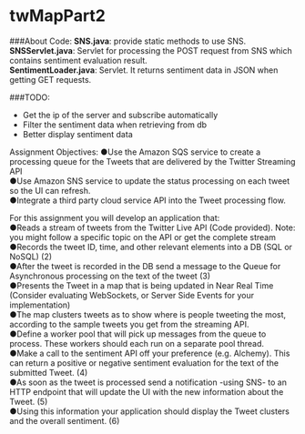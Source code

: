 twMapPart2
==========

###About Code:
**SNS.java**: provide static methods to use SNS.  
**SNSServlet.java**:  Servlet for processing the POST request from SNS which contains sentiment evaluation result.  
**SentimentLoader.java**: Servlet. It returns sentiment data in JSON when getting GET requests.  

###TODO:
* Get the ip of the server and subscribe automatically
* Filter the sentiment data when retrieving from db
* Better display sentiment data


Assignment Objectives:
●Use the Amazon SQS service to create a processing queue for the Tweets that are delivered by the Twitter Streaming API   
●Use Amazon SNS service to update the status processing on each tweet so the UI can refresh.  
●Integrate a third party cloud service API into the Tweet processing flow.  

For this assignment you will develop an application that:  
●Reads a stream of tweets from the Twitter Live API (Code provided). Note: you might follow a specific topic on the API or get the complete stream  
●Records the tweet ID, time, and other relevant elements into a DB (SQL or NoSQL) (2)  
●After the tweet is recorded in the DB send a message to the Queue for Asynchronous processing on the text of the tweet (3)  
●Presents the Tweet in a map that is being updated in Near Real Time (Consider evaluating WebSockets, or Server Side Events for your implementation)  
●The map clusters tweets as to show where is people tweeting the most, according to the sample tweets you get from the streaming API.  
●Define a worker pool that will pick up messages from the queue to process. These workers should each run on a separate pool thread.  
●Make a call to the sentiment API off your preference (e.g. Alchemy). This can return a positive or negative sentiment evaluation for the text of the submitted Tweet. (4)  
●As soon as the tweet is processed send a notification -using SNS- to an HTTP endpoint that will update the UI with the new information about the Tweet. (5)  
●Using this information your application should display the Tweet clusters and the overall sentiment. (6)  
